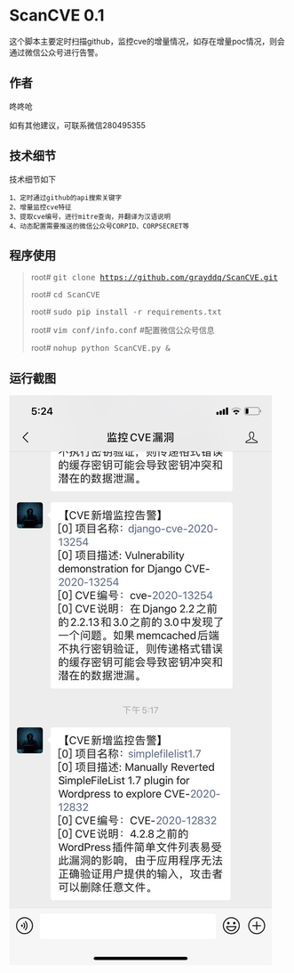# ScanCVE 0.1

这个脚本主要定时扫描github，监控cve的增量情况，如存在增量poc情况，则会通过微信公众号进行告警。

## 作者 ##

咚咚呛 

如有其他建议，可联系微信280495355

## 技术细节 ##
技术细节如下

	1、定时通过github的api搜索关键字
	2、增量监控cve特征
	3、提取cve编号，进行mitre查询，并翻译为汉语说明
	4、动态配置需要推送的微信公众号CORPID、CORPSECRET等

## 程序使用 ##

> root# <kbd>git clone https://github.com/grayddq/ScanCVE.git</kbd>
>
> root# <kbd>cd ScanCVE</kbd>
>
> root# <kbd>sudo pip install -r requirements.txt</kbd>
>
> root# <kbd>vim conf/info.conf</kbd>  #配置微信公众号信息
>
> root# <kbd>nohup python ScanCVE.py &</kbd>

## 运行截图 ##

![Screenshot](pic/111.png)


